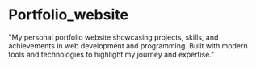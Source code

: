 # Portfolio_website

"My personal portfolio website showcasing projects, skills, and achievements in web development and programming. Built with modern tools and technologies to highlight my journey and expertise."
